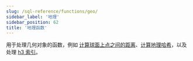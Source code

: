 ```yaml
---
slug: /sql-reference/functions/geo/
sidebar_label: '地理'
sidebar_position: 62
title: '地理函数'
---
```


用于处理几何对象的函数，例如 [计算球面上点之间的距离](./coordinates.md)、[计算地理哈希](./geohash.md)，以及处理 [h3 索引](./h3.md)。
